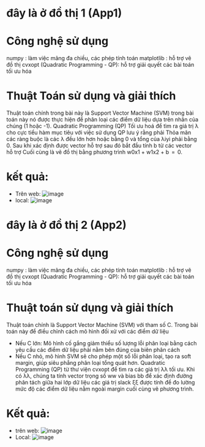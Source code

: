 # đây là ở đồ thị 1 (App1)
# Công nghệ sử dụng
numpy : làm việc mãng đa chiều, các phép tính toán
matplotlib : hỗ trợ vẽ đồ thị 
cvxopt (Quadratic Programming - QP): hỗ trợ giải quyết các bài toán tối ưu hóa
# Thuật Toán sử dụng và giải thích
Thuật toán chính trong bài này là Support Vector Machine (SVM) trong bài toán này nó được thực hiện để phân loại các điểm dữ liệu dựa trên nhãn của chúng (1 hoặc -1).
Quadratic Programming (QP) Tối ưu hoá để tìm ra giá trị λ cho cực tiểu hàm mục tiêu với việc sử dụng QP lưu ý rằng phải Thỏa mãn các ràng buộc là các λ đều lớn hơn hoặc bằng 0 và tổng của λiyi phải bằng 0.
Sau khi xác định được vector hỗ trợ sau đó bắt đầu tính b từ các vector hỗ trợ
Cuối cùng là vẽ đồ thị bằng phương trình w0x1 + w1x2 + b ‎ =  0.
# kết quả:
- Trên web: ![image](https://github.com/user-attachments/assets/650dfed9-f98a-4ed6-b473-b2cb547c7aa2)
- local: ![image](https://github.com/user-attachments/assets/23ab623b-117c-4cd6-988f-0807b27c65dc)
# đây là ở đồ thị 2 (App2)
# Công nghệ sử dụng
numpy : làm việc mãng đa chiều, các phép tính toán
matplotlib : hỗ trợ vẽ đồ thị 
cvxopt (Quadratic Programming - QP): hỗ trợ giải quyết các bài toán tối ưu hóa
# Thuật toán sử dụng và giải thích
Thuật toán chính là Support Vector Machine (SVM) với tham số C. Trong bài toán này để điều chỉnh cách mô hình đối xử với các điểm dữ liệu
+ Nếu C lớn: Mô hình cố gắng giảm thiểu số lượng lỗi phân loại bằng cách yêu cầu các điểm dữ liệu phải nằm bên đúng của biên phân cách
+ Nếu C nhỏ, mô hình SVM sẽ cho phép một số lỗi phân loại, tạo ra soft margin, giúp siêu phẳng phân loại tổng quát hơn.
Quadratic Programming (QP) từ thư viện cvxopt để tìm ra các giá trị λλ tối ưu.
Khi có λλ, chúng ta tính vector trọng số ww và bias bb để xác định đường phân tách giữa hai lớp dữ liệu
các giá trị slack ξξ được tính để đo lường mức độ các điểm dữ liệu nằm ngoài margin
cuối cùng vẽ phương trình.
# Kết quả:
- trên web: ![image](https://github.com/user-attachments/assets/5104dd22-1b4e-4b2d-97bc-c2c9e26d8ca4)
- Local: ![image](https://github.com/user-attachments/assets/7202e8a7-a3aa-4c63-973f-b0bd288eed35)



